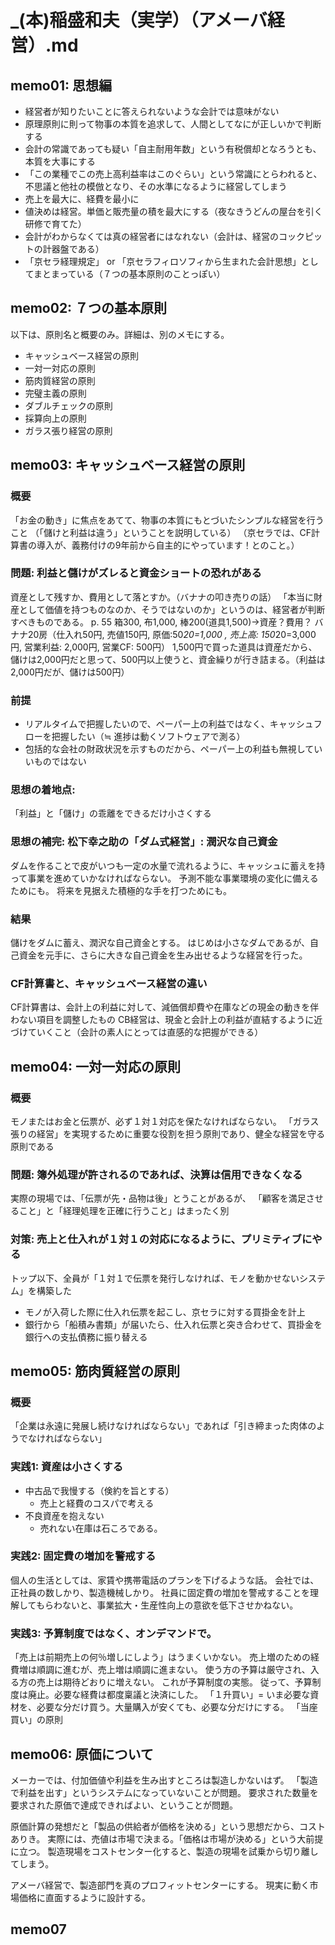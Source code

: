 # _(本)稲盛和夫（実学）（アメーバ経営）.md
## memo01: 思想編
- 経営者が知りたいことに答えられないような会計では意味がない
- 原理原則に則って物事の本質を追求して、人間としてなにが正しいかで判断する
- 会計の常識であっても疑い「自主耐用年数」という有税償却となろうとも、本質を大事にする
- 「この業種でこの売上高利益率はこのぐらい」という常識にとらわれると、不思議と他社の模倣となり、その水準になるように経営してしまう
- 売上を最大に、経費を最小に
- 値決めは経営。単価と販売量の積を最大にする（夜なきうどんの屋台を引く研修で育てた）
- 会計がわからなくては真の経営者にはなれない（会計は、経営のコックピットの計器盤である）
- 「京セラ経理規定」 or 「京セラフィロソフィから生まれた会計思想」としてまとまっている（７つの基本原則のことっぽい）

## memo02: ７つの基本原則
以下は、原則名と概要のみ。詳細は、別のメモにする。
- キャッシュベース経営の原則
- 一対一対応の原則
- 筋肉質経営の原則
- 完璧主義の原則
- ダブルチェックの原則
- 採算向上の原則
- ガラス張り経営の原則

## memo03: キャッシュベース経営の原則
### 概要
「お金の動き」に焦点をあてて、物事の本質にもとづいたシンプルな経営を行うこと
（「儲けと利益は違う」ということを説明している）
（京セラでは、CF計算書の導入が、義務付けの9年前から自主的にやっています！とのこと。）

### 問題: 利益と儲けがズレると資金ショートの恐れがある
資産として残すか、費用として落とすか。（バナナの叩き売りの話）
「本当に財産として価値を持つものなのか、そうではないのか」というのは、経営者が判断すべきものである。
p. 55
箱300, 布1,000, 棒200(道具1,500)→資産？費用？
バナナ20房（仕入れ50円, 売値150円, 原価:50*20=1,000 , 売上高: 150*20=3,000円, 営業利益: 2,000円, 営業CF: 500円）
1,500円で買った道具は資産だから、儲けは2,000円だと思って、500円以上使うと、資金繰りが行き詰まる。（利益は2,000円だが、儲けは500円）

### 前提
- リアルタイムで把握したいので、ペーパー上の利益ではなく、キャッシュフローを把握したい（≒ 進捗は動くソフトウェアで測る）
- 包括的な会社の財政状況を示すものだから、ペーパー上の利益も無視していいものではない

### 思想の着地点:
「利益」と「儲け」の乖離をできるだけ小さくする

### 思想の補完: 松下幸之助の「ダム式経営」: 潤沢な自己資金
ダムを作ることで皮がいつも一定の水量で流れるように、キャッシュに蓄えを持って事業を進めていかなければならない。
予測不能な事業環境の変化に備えるためにも。
将来を見据えた積極的な手を打つためにも。

### 結果
儲けをダムに蓄え、潤沢な自己資金とする。
はじめは小さなダムであるが、自己資金を元手に、さらに大きな自己資金を生み出せるような経営を行った。

### CF計算書と、キャッシュベース経営の違い
CF計算書は、会計上の利益に対して、減価償却費や在庫などの現金の動きを伴わない項目を調整したもの
CB経営は、現金と会計上の利益が直結するように近づけていくこと（会計の素人にとっては直感的な把握ができる）

## memo04: 一対一対応の原則
### 概要
モノまたはお金と伝票が、必ず１対１対応を保たなければならない。
「ガラス張りの経営」を実現するために重要な役割を担う原則であり、健全な経営を守る原則である

### 問題: 簿外処理が許されるのであれば、決算は信用できなくなる
実際の現場では、「伝票が先・品物は後」とうことがあるが、
「顧客を満足させること」と「経理処理を正確に行うこと」はまったく別

### 対策: 売上と仕入れが１対１の対応になるように、プリミティブにやる
トップ以下、全員が「１対１で伝票を発行しなければ、モノを動かせないシステム」を構築した
- モノが入荷した際に仕入れ伝票を起こし、京セラに対する買掛金を計上
- 銀行から「船積み書類」が届いたら、仕入れ伝票と突き合わせて、買掛金を銀行への支払債務に振り替える

## memo05: 筋肉質経営の原則
### 概要
「企業は永遠に発展し続けなければならない」であれば「引き締まった肉体のようでなければならない」

### 実践1: 資産は小さくする
- 中古品で我慢する（倹約を旨とする）
  - 売上と経費のコスパで考える
- 不良資産を抱えない
  - 売れない在庫は石ころである。

### 実践2: 固定費の増加を警戒する
個人の生活としては、家賃や携帯電話のプランを下げるような話。
会社では、正社員の数しかり、製造機械しかり。
社員に固定費の増加を警戒することを理解してもらわないと、事業拡大・生産性向上の意欲を低下させかねない。

### 実践3: 予算制度ではなく、オンデマンドで。
「売上は前期売上の何％増しにしよう」はうまくいかない。
売上増のための経費増は順調に進むが、売上増は順調に進まない。
使う方の予算は厳守され、入る方の売上は期待どおりに増えない。
これが予算制度の実態。
従って、予算制度は廃止。必要な経費は都度稟議と決済にした。
「１升買い」= いま必要な資材を、必要な分だけ買う。大量購入が安くても、必要な分だけにする。
「当座買い」の原則

## memo06: 原価について
メーカーでは、付加価値や利益を生み出すところは製造しかないはず。
「製造で利益を出す」というシステムになっていないことが問題。
要求された数量を要求された原価で達成できればよい、ということが問題。

原価計算の発想だと「製品の供給者が価格を決める」という思想だから、コストありき。
実際には、売値は市場で決まる。「価格は市場が決める」という大前提に立つ。
製造現場をコストセンター化すると、製造の現場を試乗から切り離してしまう。

アメーバ経営で、製造部門を真のプロフィットセンターにする。
現実に動く市場価格に直面するように設計する。


## memo07

